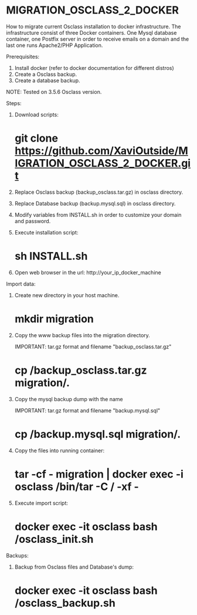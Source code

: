 # MIGRATION_OSCLASS_2_DOCKER
How to migrate current Osclass installation to docker infrastructure.
The infrastructure consist of three Docker containers. One Mysql database container, one Postfix server in order to receive emails on a domain and the last one runs Apache2/PHP Application.

Prerequisites:

1. Install docker (refer to docker documentation for different distros)
2. Create a Osclass backup.
3. Create a database backup.

NOTE: Tested on 3.5.6 Osclass version.

Steps:

1. Download scripts:

     # git clone https://github.com/XaviOutside/MIGRATION_OSCLASS_2_DOCKER.git

2. Replace Osclass backup (backup_osclass.tar.gz) in osclass directory.

3. Replace Database backup (backup.mysql.sql) in osclass directory.

4. Modify variables from INSTALL.sh in order to customize your domain and password.

5. Execute installation script:

     # sh INSTALL.sh

6. Open web browser in the url: http://your_ip_docker_machine

Import data:

1. Create new directory in your host machine.
  
     # mkdir migration

2. Copy the www backup files into the migration directory.
     
     IMPORTANT: tar.gz format and filename "backup_osclass.tar.gz"
     # cp <PATH>/backup_osclass.tar.gz migration/.

3. Copy the mysql backup dump with the name  
     
     IMPORTANT: tar.gz format and filename "backup.mysql.sql"
     # cp <PATH>/backup.mysql.sql migration/.

4. Copy the files into running container:

     # tar -cf - migration | docker exec -i osclass /bin/tar -C / -xf -

5. Execute import script:

     # docker exec -it osclass bash /osclass_init.sh

Backups:

1. Backup from Osclass files and Database's dump:

     # docker exec -it osclass bash /osclass_backup.sh
